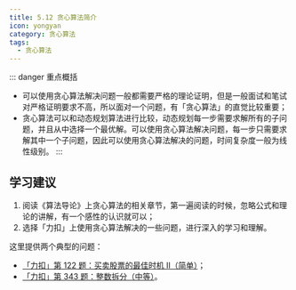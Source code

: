 ```yaml
---
title: 5.12 贪心算法简介
icon: yongyan
category: 贪心算法
tags:
  - 贪心算法
---
```


::: danger 重点概括
+ 可以使用贪心算法解决问题一般都需要严格的理论证明，但是一般面试和笔试对严格证明要求不高，所以面对一个问题，有「贪心算法」的直觉比较重要；
+ 贪心算法可以和动态规划算法进行比较，动态规划每一步需要求解所有的子问题，并且从中选择一个最优解。可以使用贪心算法解决问题，每一步只需要求解其中一个子问题，因此可以使用贪心算法解决的问题，时间复杂度一般为线性级别。
:::


## 学习建议

1. 阅读《算法导论》上贪心算法的相关章节，第一遍阅读的时候，忽略公式和理论的讲解，有一个感性的认识就可以；
2. 选择「力扣」上使用贪心算法解决的一些问题，进行深入的学习和理解。


这里提供两个典型的问题：

+ [「力扣」第 122 题：买卖股票的最佳时机 II（简单）](https://leetcode-cn.com/problems/best-time-to-buy-and-sell-stock-ii/)；
+ [「力扣」第 343 题：整数拆分（中等）](https://leetcode-cn.com/problems/integer-break/)。